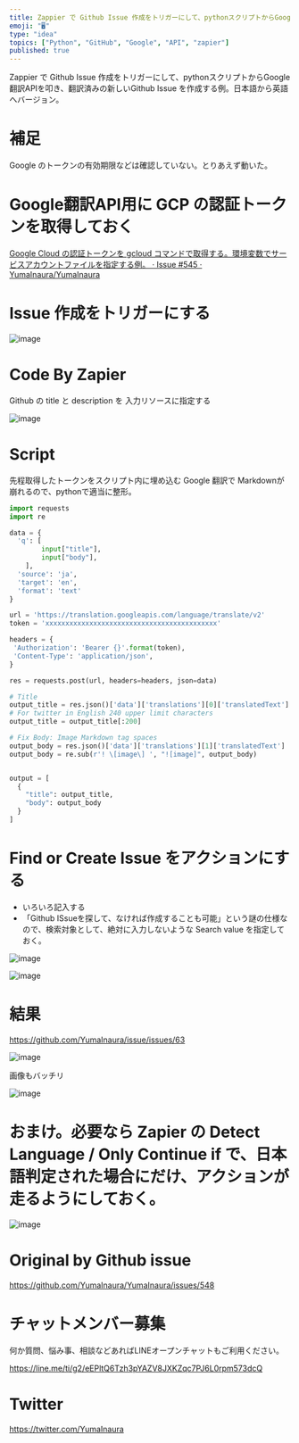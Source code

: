 ```yaml
---
title: Zappier で Github Issue 作成をトリガーにして、pythonスクリプトからGoogle翻訳APIを叩き、翻訳済みの新しい
emoji: "🖥"
type: "idea"
topics: ["Python", "GitHub", "Google", "API", "zapier"]
published: true
---
```


Zappier で Github Issue 作成をトリガーにして、pythonスクリプトからGoogle翻訳APIを叩き、翻訳済みの新しいGithub Issue を作成する例。日本語から英語へバージョン。

# 補足

Google のトークンの有効期限などは確認していない。とりあえず動いた。

# Google翻訳API用に GCP の認証トークンを取得しておく

[Google Cloud の認証トークンを gcloud コマンドで取得する。環境変数でサービスアカウントファイルを指定する例。 · Issue #545 · YumaInaura/YumaInaura](https://github.com/YumaInaura/YumaInaura/issues/545)

# Issue 作成をトリガーにする

![image](https://user-images.githubusercontent.com/13635059/52161371-86b87280-2707-11e9-866a-5260655d30bf.png)

# Code By Zapier 

Github の title と description を 入力リソースに指定する

![image](https://user-images.githubusercontent.com/13635059/52161410-e9117300-2707-11e9-8e73-ac194f9e3c8f.png)



# Script

先程取得したトークンをスクリプト内に埋め込む
Google 翻訳で Markdownが崩れるので、pythonで適当に整形。

```py
import requests
import re

data = {
  'q': [
        input["title"],
        input["body"],
    ],
  'source': 'ja',
  'target': 'en',
  'format': 'text'
}

url = 'https://translation.googleapis.com/language/translate/v2'
token = 'xxxxxxxxxxxxxxxxxxxxxxxxxxxxxxxxxxxxxxxxxxx'

headers = {
 'Authorization': 'Bearer {}'.format(token),
 'Content-Type': 'application/json',
}

res = requests.post(url, headers=headers, json=data)

# Title
output_title = res.json()['data']['translations'][0]['translatedText']
# For twitter in English 240 upper limit characters
output_title = output_title[:200] 

# Fix Body: Image Markdown tag spaces
output_body = res.json()['data']['translations'][1]['translatedText']
output_body = re.sub(r'! \[image\] ', "![image]", output_body)


output = [
  {
    "title": output_title,
    "body": output_body
  }
]
```

# Find or Create Issue をアクションにする

- いろいろ記入する
- 「Github ISsueを探して、なければ作成することも可能」という謎の仕様なので、検索対象として、絶対に入力しないような Search value を指定しておく。

![image](https://user-images.githubusercontent.com/13635059/52161437-3e4d8480-2708-11e9-93d5-fd04c6c93de2.png)

![image](https://user-images.githubusercontent.com/13635059/52161442-43aacf00-2708-11e9-8ecd-1ecc955ccac5.png)

# 結果

https://github.com/YumaInaura/issue/issues/63

![image](https://user-images.githubusercontent.com/13635059/52161460-79e84e80-2708-11e9-9857-3bcb74853452.png)

画像もバッチリ

![image](https://user-images.githubusercontent.com/13635059/52161462-81a7f300-2708-11e9-9a50-d35b8e808d57.png)




# おまけ。必要なら Zapier の Detect Language / Only Continue if で、日本語判定された場合にだけ、アクションが走るようにしておく。

![image](https://user-images.githubusercontent.com/13635059/52161375-9637bb80-2707-11e9-9f05-b21c336e5fb3.png)


# Original by Github issue

https://github.com/YumaInaura/YumaInaura/issues/548








<!-- Update From Qiita API -->

# チャットメンバー募集


何か質問、悩み事、相談などあればLINEオープンチャットもご利用ください。

https://line.me/ti/g2/eEPltQ6Tzh3pYAZV8JXKZqc7PJ6L0rpm573dcQ





# Twitter


https://twitter.com/YumaInaura


<!-- Update From Qiita API -->


